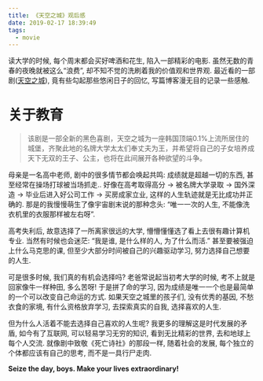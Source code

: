 ```yaml
---
title: 《天空之城》观后感
date: 2019-02-17 18:39:49
tags:
  - movie
---
```


读大学的时候, 每个周末都会买好啤酒和花生, 陷入一部精彩的电影. 虽然无数的青春的夜晚就被这么“浪费”, 却不知不觉的洗刷着我的价值观和世界观. 最近看的一部剧([天空之城](https://movie.douban.com/subject/30304087/)), 竟有些勾起那些悠闲日子的回忆, 写篇博客漫无目的记录一些感触.    

<!--more-->

# 关于教育
> 该剧是一部全新的黑色喜剧，天空之城为一座韩国顶端0.1%上流所居住的城堡，齐聚此地的名牌大学太太们奉丈夫为王，并希望将自己的子女培养成天下无双的王子、公主，也将在此间展开各种欲望的斗争。

母亲是一名高中老师, 剧中的很多情节都会唤起共鸣: 成绩就是超越一切的东西, 甚至经常在操场打球被当场抓走.. 好像在高考取得高分 → 被名牌大学录取 → 国外深造 → 毕业后进入好公司工作 → 买房成家立业, 这样的人生轨迹就是无比成功并正确的. 那是的我慢慢萌生了像宇宙剧末说的那种念头: “唯一一次的人生, 不能像洗衣机里的衣服那样被左右呀”. 

高考失利后, 故意选择了一所离家很远的大学, 懵懵懂懂选了看上去很有趣计算机专业. 当然有时候也会迷茫: “我是谁, 是什么样的人, 为了什么而活.” 甚至要被强迫上什么马克思的课, 但至少大部分时间被自己的兴趣驱动学习, 努力选择自己想要的人生.     

可是很多时候, 我们真的有机会选择吗? 老爸常说起当初考大学的时候, 考不上就是回家像牛一样种田, 多么苦呀! 于是拼了命的学习, 因为成绩是唯一一个也是最简单的一个可以改变自己命运的方式. 如果天空之城里的孩子们, 没有优秀的基因, 不愁衣食的家境, 有什么资格放弃学习, 去探索真实的自我, 选择喜欢的人生.    

但为什么人活着不能去选择自己喜欢的人生呢? 我更多的理解这是时代发展的矛盾, 如今有了互联网, 可以轻易学习无穷的知识, 看到无比精彩的世界, 去和地球上每个人交流. 就像剧中致敬《死亡诗社》的那段一样, 随着社会的发展, 每个独立的个体都应该有自己的思考, 而不是一具行尸走肉.   

**Seize the day, boys. Make your lives extraordinary!**






